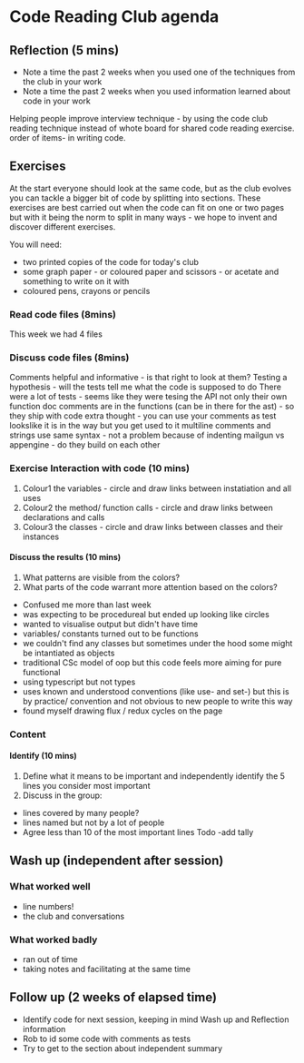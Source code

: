 # Code Reading Club agenda

## Reflection (5 mins)
- Note a time the past 2 weeks when you used one of the techniques from the club in your work
- Note a time the past 2 weeks when you used information learned about code in your work

Helping people improve interview technique - by using the code club reading technique instead of whote board for shared code reading exercise.
 order of items- in writing code.

## Exercises
At the start everyone should look at the same code, but as the club evolves you can tackle a bigger bit of code by splitting into sections. These exercises are best carried out when the code can fit on one or two pages but with it being the norm to split in many ways - we hope to invent and discover different exercises.

You will need:
- two printed copies of the code for today's club
- some graph paper - or coloured paper and scissors - or acetate and something to write on it with
- coloured pens, crayons or pencils

### Read  code files (8mins) 
This week we had 4 files

### Discuss code files (8mins)
Comments helpful and informative - is that right to look at them?
Testing a hypothesis - will the tests tell me what the code is supposed to do
There were a lot of tests - seems like they were tesing the API not only their own
function doc comments are in the functions (can be in there for the ast) - so they ship with code
extra thought - you can use your comments as test
lookslike it is in the way but you get used to it
multiline comments and strings use same syntax - not a problem because of indenting
mailgun vs appengine - do they build on each other

### Exercise Interaction with code (10 mins)
1. Colour1 the variables - circle and draw links between instatiation and all uses
1. Colour2 the method/ function calls - circle and draw links between declarations and calls
1. Colour3 the classes - circle and draw links between classes and their instances

#### Discuss the results (10 mins)
1. What patterns are visible from the colors?
1. What parts of the code warrant more attention based on the colors?
- Confused me more than last week
- was expecting to be procedureal but ended up looking like circles
- wanted to visualise output but didn't have time
- variables/ constants turned out to be functions
- we couldn't find any classes but sometimes under the hood some might be intantiated as objects
- traditional CSc model of oop but this code feels more aiming for pure functional
- using typescript but not types
- uses known and understood conventions (like use- and set-) but this is by practice/ convention and not obvious to new people to write this way
- found myself drawing flux / redux cycles on the page

### Content

#### Identify (10 mins)
1. Define what it means to be important and independently identify the 5 lines you consider most important
1. Discuss in the group:
- lines covered by many people?
- lines named but not by a lot of people
- Agree less than 10 of the most important lines
Todo -add tally

## Wash up (independent after session)
### What worked well
- line numbers!
- the club and conversations

### What worked badly
- ran out of time
- taking notes and facilitating at the same time

## Follow up (2 weeks of elapsed time)
- Identify code for next session, keeping in mind Wash up and Reflection information
- Rob to id some code with comments as tests
- Try to get to the section about independent summary
